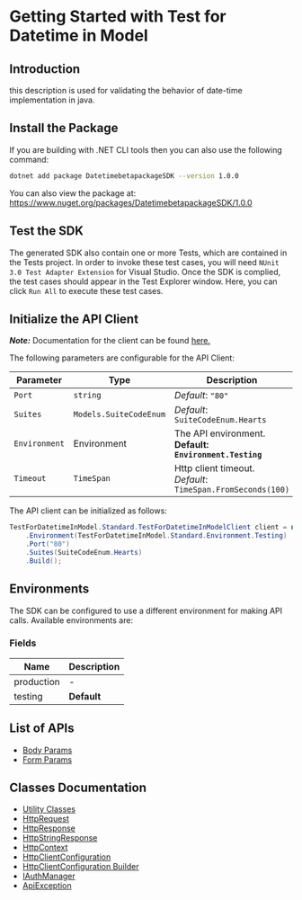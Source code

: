 
# Getting Started with Test for Datetime in Model

## Introduction

this description is used for validating the behavior of date-time implementation in java.

## Install the Package

If you are building with .NET CLI tools then you can also use the following command:

```bash
dotnet add package DatetimebetapackageSDK --version 1.0.0
```

You can also view the package at:
https://www.nuget.org/packages/DatetimebetapackageSDK/1.0.0

## Test the SDK

The generated SDK also contain one or more Tests, which are contained in the Tests project. In order to invoke these test cases, you will need `NUnit 3.0 Test Adapter Extension` for Visual Studio. Once the SDK is complied, the test cases should appear in the Test Explorer window. Here, you can click `Run All` to execute these test cases.

## Initialize the API Client

**_Note:_** Documentation for the client can be found [here.](https://www.github.com/hamzashoukat94/bug-free-packages/tree/1.0.0/doc/client.md)

The following parameters are configurable for the API Client:

| Parameter | Type | Description |
|  --- | --- | --- |
| `Port` | `string` | *Default*: `"80"` |
| `Suites` | `Models.SuiteCodeEnum` | *Default*: `SuiteCodeEnum.Hearts` |
| `Environment` | Environment | The API environment. <br> **Default: `Environment.Testing`** |
| `Timeout` | `TimeSpan` | Http client timeout.<br>*Default*: `TimeSpan.FromSeconds(100)` |

The API client can be initialized as follows:

```csharp
TestForDatetimeInModel.Standard.TestForDatetimeInModelClient client = new TestForDatetimeInModel.Standard.TestForDatetimeInModelClient.Builder()
    .Environment(TestForDatetimeInModel.Standard.Environment.Testing)
    .Port("80")
    .Suites(SuiteCodeEnum.Hearts)
    .Build();
```

## Environments

The SDK can be configured to use a different environment for making API calls. Available environments are:

### Fields

| Name | Description |
|  --- | --- |
| production | - |
| testing | **Default** |

## List of APIs

* [Body Params](https://www.github.com/hamzashoukat94/bug-free-packages/tree/1.0.0/doc/controllers/body-params.md)
* [Form Params](https://www.github.com/hamzashoukat94/bug-free-packages/tree/1.0.0/doc/controllers/form-params.md)

## Classes Documentation

* [Utility Classes](https://www.github.com/hamzashoukat94/bug-free-packages/tree/1.0.0/doc/utility-classes.md)
* [HttpRequest](https://www.github.com/hamzashoukat94/bug-free-packages/tree/1.0.0/doc/http-request.md)
* [HttpResponse](https://www.github.com/hamzashoukat94/bug-free-packages/tree/1.0.0/doc/http-response.md)
* [HttpStringResponse](https://www.github.com/hamzashoukat94/bug-free-packages/tree/1.0.0/doc/http-string-response.md)
* [HttpContext](https://www.github.com/hamzashoukat94/bug-free-packages/tree/1.0.0/doc/http-context.md)
* [HttpClientConfiguration](https://www.github.com/hamzashoukat94/bug-free-packages/tree/1.0.0/doc/http-client-configuration.md)
* [HttpClientConfiguration Builder](https://www.github.com/hamzashoukat94/bug-free-packages/tree/1.0.0/doc/http-client-configuration-builder.md)
* [IAuthManager](https://www.github.com/hamzashoukat94/bug-free-packages/tree/1.0.0/doc/i-auth-manager.md)
* [ApiException](https://www.github.com/hamzashoukat94/bug-free-packages/tree/1.0.0/doc/api-exception.md)

